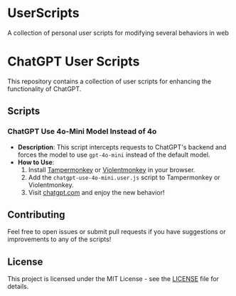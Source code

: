 # UserScripts
A collection of personal user scripts for modifying several behaviors in web
# ChatGPT User Scripts

This repository contains a collection of user scripts for enhancing the functionality of ChatGPT.

## Scripts

### ChatGPT Use 4o-Mini Model Instead of 4o
- **Description**: This script intercepts requests to ChatGPT's backend and forces the model to use `gpt-4o-mini` instead of the default model.
- **How to Use**: 
  1. Install [Tampermonkey](https://www.tampermonkey.net/) or [Violentmonkey](https://violentmonkey.github.io/) in your browser.
  2. Add the `chatgpt-use-4o-mini.user.js` script to Tampermonkey or Violentmonkey.
  3. Visit [chatgpt.com](https://chatgpt.com/) and enjoy the new behavior!

## Contributing
Feel free to open issues or submit pull requests if you have suggestions or improvements to any of the scripts!

## License
This project is licensed under the MIT License - see the [LICENSE](LICENSE) file for details.
